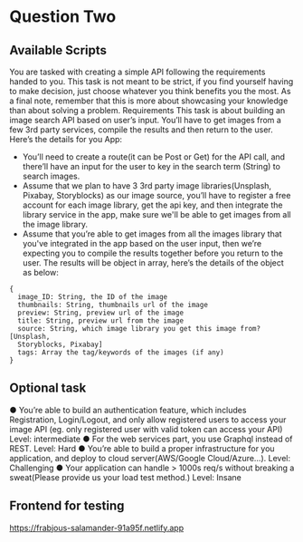 # Question Two

## Available Scripts
You are tasked with creating a simple API following the requirements handed to you. This
task is not meant to be strict, if you find yourself having to make decision, just choose
whatever you think benefits you the most.
As a final note, remember that this is more about showcasing your knowledge than about
solving a problem.
Requirements
This task is about building an image search API based on user’s input. You’ll have to get
images from a few 3rd party services, compile the results and then return to the user. Here’s
the details for you App:
- You’ll need to create a route(it can be Post or Get) for the API call, and there’ll have
an input for the user to key in the search term (String) to search images.
- Assume that we plan to have 3 3rd party image libraries(Unsplash, Pixabay,
Storyblocks) as our image source, you’ll have to register a free account for each
image library, get the api key, and then integrate the library service in the app, make
sure we'll be able to get images from all the image library.
- Assume that you’re able to get images from all the images library that you've
integrated in the app based on the user input, then we’re expecting you to compile
the results together before you return to the user. The results will be object in array,
here’s the details of the object as below:
```
{
  image_ID: String, the ID of the image
  thumbnails: String, thumbnails url of the image
  preview: String, preview url of the image
  title: String, preview url from the image
  source: String, which image library you get this image from? [Unsplash,
  Storyblocks, Pixabay]
  tags: Array the tag/keywords of the images (if any)
}
```
## Optional task
● You’re able to build an authentication feature, which includes Registration,
Login/Logout, and only allow registered users to access your image API (eg. only
registered user with valid token can access your API) Level: intermediate
● For the web services part, you use Graphql instead of REST. Level: Hard
● You’re able to build a proper infrastructure for you application, and deploy to cloud
server(AWS/Google Cloud/Azure…). Level: Challenging
● Your application can handle > 1000s req/s without breaking a sweat(Please provide
us your load test method.) Level: Insane

## Frontend for testing
https://frabjous-salamander-91a95f.netlify.app
